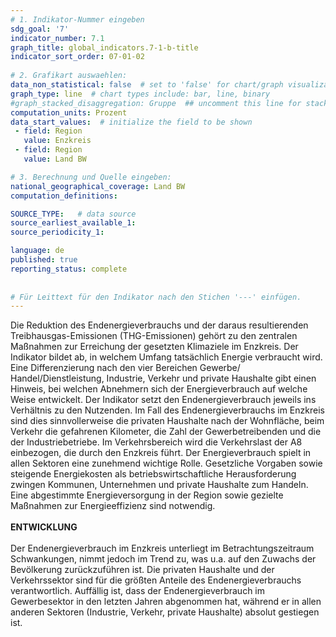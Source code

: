 ```yaml
---
# 1. Indikator-Nummer eingeben 
sdg_goal: '7' 
indicator_number: 7.1
graph_title: global_indicators.7-1-b-title
indicator_sort_order: 07-01-02
 
# 2. Grafikart auswaehlen: 
data_non_statistical: false  # set to 'false' for chart/graph visualization 
graph_type: line  # chart types include: bar, line, binary 
#graph_stacked_disaggregation: Gruppe  ## uncomment this line for stacked bars. eplace 'Geschlecht' with the field of aggregation. 
computation_units: Prozent 
data_start_values:  # initialize the field to be shown  
 - field: Region 
   value: Enzkreis
 - field: Region 
   value: Land BW

# 3. Berechnung und Quelle eingeben: 
national_geographical_coverage: Land BW
computation_definitions: 

SOURCE_TYPE:   # data source  
source_earliest_available_1: 
source_periodicity_1: 

language: de   
published: true 
reporting_status: complete
 
 
# Für Leittext für den Indikator nach den Stichen '---' einfügen. 
---
```


Die Reduktion des Endenergieverbrauchs und der daraus resultierenden Treibhausgas-Emissionen (THG-Emissionen) gehört zu den zentralen Maßnahmen zur Erreichung der gesetzten Klimaziele im Enzkreis. Der Indikator bildet ab, in welchem Umfang tatsächlich Energie verbraucht wird. Eine Differenzierung nach den vier Bereichen Gewerbe/ Handel/Dienstleistung, Industrie, Verkehr und private Haushalte gibt einen Hinweis, bei welchen Abnehmern sich der Energieverbrauch auf welche Weise entwickelt. Der Indikator setzt den Endenergieverbrauch jeweils ins Verhältnis zu den Nutzenden. Im Fall des Endenergieverbrauchs im Enzkreis sind dies sinnvollerweise die privaten Haushalte nach der Wohnfläche, beim Verkehr die gefahrenen Kilometer, die Zahl der Gewerbetreibenden und die der Industriebetriebe. Im Verkehrsbereich wird die Verkehrslast der A8 einbezogen, die durch den Enzkreis führt. Der Energieverbrauch spielt in allen Sektoren eine zunehmend wichtige Rolle. Gesetzliche Vorgaben sowie steigende Energiekosten als betriebswirtschaftliche Herausforderung zwingen Kommunen, Unternehmen und private Haushalte zum Handeln. Eine abgestimmte Energieversorgung in der Region sowie gezielte Maßnahmen zur Energieeffizienz sind notwendig. <br>
<br>
**ENTWICKLUNG** <br>
<br>
Der Endenergieverbrauch im Enzkreis unterliegt im Betrachtungszeitraum Schwankungen, nimmt jedoch im Trend zu, was u.a. auf den Zuwachs der Bevölkerung zurückzuführen ist. Die privaten Haushalte und der Verkehrssektor sind für die größten Anteile des Endenergieverbrauchs verantwortlich. Auffällig ist, dass der Endenergieverbrauch im Gewerbesektor in den letzten Jahren abgenommen hat, während er in allen anderen Sektoren (Industrie, Verkehr, private Haushalte) absolut gestiegen ist.

